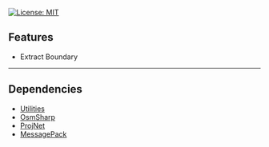 [![License: MIT](https://img.shields.io/badge/License-MIT-greed.svg)](LICENSE)

## Features
- Extract Boundary

----

## Dependencies
- [Utilities](https://github.com/Besjan/Utilities)
- [OsmSharp](https://github.com/OsmSharp/core)
- [ProjNet](https://github.com/NetTopologySuite/ProjNet4GeoAPI)
- [MessagePack](https://github.com/neuecc/MessagePack-CSharp)
